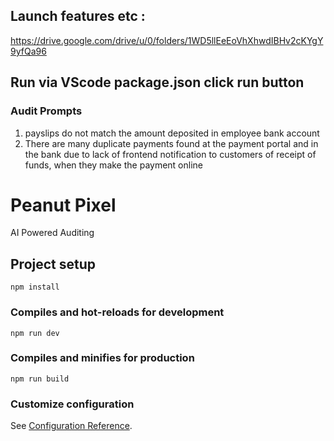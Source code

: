 ## Launch features etc :
https://drive.google.com/drive/u/0/folders/1WD5llEeEoVhXhwdIBHv2cKYgY9yfQa96


## Run via VScode package.json click run button


### Audit Prompts
1. payslips do not match the amount deposited in employee bank account
2. There are many duplicate payments found at the payment portal and in the bank due to lack of frontend notification to customers of receipt of funds, when they make the payment online



# Peanut Pixel

AI Powered Auditing

## Project setup
```
npm install
```

### Compiles and hot-reloads for development
```
npm run dev
```

### Compiles and minifies for production
```
npm run build
```

### Customize configuration
See [Configuration Reference](https://vitejs.dev/guide/).


